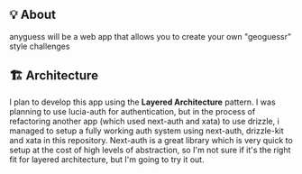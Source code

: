 ## 💡 About
anyguess will be a web app that allows you to create your own "geoguessr" style challenges

## 🏗 Architecture
I plan to develop this app using the **Layered Architecture** pattern. I was planning to use lucia-auth for authentication, but in the process of refactoring another app (which used next-auth and xata) to use drizzle, i managed to setup a fully working auth system using next-auth, drizzle-kit and xata in this repository. Next-auth is a great library which is very quick to setup at the cost of high levels of abstraction, so I'm not sure if it's the right fit for layered architecture, but I'm going to try it out.

<!-- ## 🤔 Caveats
Technologies that are currently being used in this app are very bleeding edge. NextAuth V5, direct xata postgres connections, drizzle integration with xata, the xata client and xata cli, are all features in beta right now. Current setup is very messy but will be improved over time as the used technologies keep improving.
### 🖥 HTTP and TCP
With xata and drizzle, you can connect to the database either using HTTP or TCP. If we want to store user sessions in the database, we need to use HTTP with Drizzle, because TCP connections don't support edge environments, which features like NextJS middleware run on, resulting in errors when we try to use a drizzle client setup with TCP connection to perform auth related things. Therefore, we use the HTTP connection for sessions and data fetching, and the TCP connection for drizzle-kit specific database operations (such as migration pushing and introspection). This is why we have two separate connection URLs in the `.env` file.
### 😥 Xata SDK and Drizzle at the same time
In `src/db/index.ts` we use the generated Xata client (which uses HTTP connection) to create a Drizzle client in order to perform operations on the database. The drizzle client is used to perform all standard database operations such as selecting, inserting etc. However, in `src/db/xata.ts` we have the function that generates the aforementioned Xata client, which will be directly used for all operations not supported by the Drizzle client, such as using the file attachments feature. The Xata team is *"already working on a next iteration of the File Attachments feature to make things work natively in SQL. Until then, you'll need to mix using Drizzle and the Xata SDK"*. This unfortunately requires us to have two schemas defined in two of those files, with both of them needing to be updated with each schema change, resulting in really messy code.  -->
